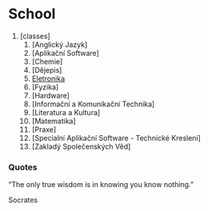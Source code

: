 # School
1. [classes]
	1. [Anglický Jazyk]
	2. [Aplikační Software]
	3. [Chemie]
	5. [Dějepis]
	6. [Eletronika](./Eletronika)
	7. [Fyzika]
	8. [Hardware]
	9. [Informační a Komunikační Technika]
	10. [Literatura a Kultura]
	11. [Matematika]
	12. [Praxe]
	13. [Specialní Aplikační Software - Technické Kresleni]
	14. [Zakladý Společenských Věd]
	
### Quotes
“The only true wisdom is in knowing you know nothing.” 

Socrates
